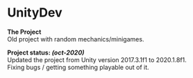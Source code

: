 # UnityDev

**The Project** <br>
Old project with random mechanics/minigames.

**Project status: *(oct-2020)*** <br>
Updated the project from Unity version 2017.3.1f1 to 2020.1.8f1. <br>
Fixing bugs / getting something playable out of it.
